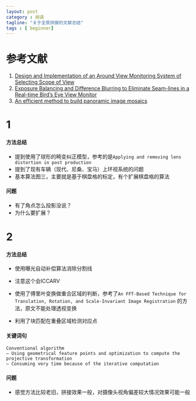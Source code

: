 ```yaml
---
layout: post
category : 阅读
tagline: "关于全景拼接的文献总结"
tags : [ beginner]
---
```

#  参考文献
1.  [Design and Implementation of an Around View Monitoring System of Selecting Scope of View](http://www.sersc.org/journals/IJCA/vol7_no11/20.pdf)
2.  [Exposure Balancing and Difference Blurring to Eliminate Seam-lines in a Real-time Bird’s Eye View Monitor](http://tau.postech.ac.kr/Publication/IntConf/ExposureBalancing.pdf)
3.  [An efficient method to build panoramic image mosaics](http://cilab.knu.ac.kr/seminar/Seminar/2007/20070110%20An%20efficient%20method%20to%20build%20panoramic%20image%20%20mosaics.pdf)



1
===
#### 方法总结
+ 提到使用了球形的畸变纠正模型，参考的是`Applying and removing lens distortion in post production`
+ 提到了现有车辆（现代、尼桑、宝马）上环视系统的问题
+ 基本算法图三，主要就是基于棋盘格的标定，有个扩展棋盘格的算法

#### 问题
+  有了角点怎么投影没说？
+  为什么要扩展？


2
===

#### 方法总结 
+ 使用曝光自动补偿算法消除分割线
+ 注意这个会ICCARV


+  使用了傅里叶变换做重合区域的判断，参考了`An FFT-Based Technique for Translation,
Rotation, and Scale-Invariant Image Registration` 的方法，原文不能处理透视变换
+  利用了块匹配在重叠区域检测对应点


#### 关键词句
	Conventional algorithm
	– Using geometrical feature points and optimization to compute the projective transformation
	– Consuming very time because of the iterative computation
#### 问题
+  感觉方法比较老旧，拼接效果一般，对摄像头视角偏差较大情况效果可能一般
